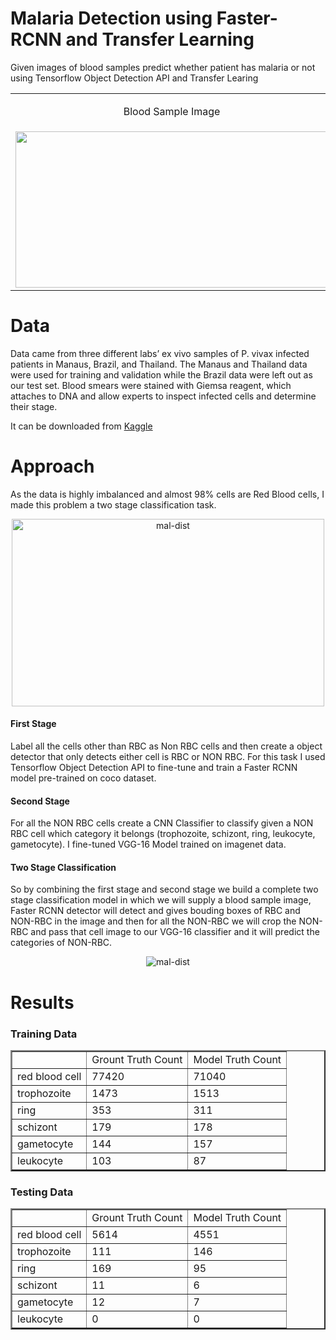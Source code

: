 # Malaria Detection using Faster-RCNN and Transfer Learning

Given images of blood samples predict whether patient has malaria or not using Tensorflow Object Detection API and Transfer Learing 
<br>
<table>
  <tr>
     <td><p align="center">Blood Sample Image </p> </td>
     <td><p align="center">After Detection Image</p> </td>
  </tr>
  <tr>
    <td><img src="https://i.ibb.co/tz4J6Gn/git-ori.jpg" width = "500" height = "250"/></td>
    <td> <img src="https://i.ibb.co/nf634g4/git-out.jpg" width = "500" height = "250"/></td>
  </tr>
 </table>

# Data
Data came from three different labs’ ex vivo samples of P. vivax infected patients in Manaus, Brazil, and Thailand. The Manaus and Thailand data were used for training and validation while the Brazil data were left out as our test set. Blood smears were stained with Giemsa reagent, which attaches to DNA and allow experts to inspect infected cells and determine their stage.

It can be downloaded from [Kaggle](https://www.kaggle.com/kmader/malaria-bounding-boxes)

# Approach
As the data is highly imbalanced and almost 98% cells are Red Blood cells, I made this problem a two stage classification task.
<p align="center"><img src="https://i.ibb.co/5jQsL1Y/git-dist.jpg" alt="mal-dist" border="0" height = 300 width =500></p>

#### First Stage
Label all the cells other than RBC as Non RBC cells and then create a object detector that only detects either cell is RBC or NON RBC. For this task I used Tensorflow Object Detection API to fine-tune and train a Faster RCNN model pre-trained on coco dataset.

#### Second Stage
For all the NON RBC cells create a CNN Classifier to classify given a NON RBC cell which category it belongs (trophozoite, schizont, ring, leukocyte, gametocyte). I fine-tuned VGG-16 Model trained on imagenet data.

#### Two Stage Classification
So by combining the first stage and second stage we build a complete two stage classification model in which we will supply a blood sample image, Faster RCNN detector will detect and gives bouding boxes of RBC and NON-RBC in the image and then for all the NON-RBC we will crop the NON-RBC and pass that cell image to our VGG-16 classifier and it will predict the categories of NON-RBC.

<p align="center"><img src="https://i.ibb.co/gZSy529/git-graph.jpg" alt="mal-dist" border="0" ></p>

# Results

### Training Data
<table border = 2px solid black align = center>
<tr>
<td></td>
<td>Grount Truth Count</td>
<td>Model Truth Count</td>
</tr>
<tr>
<td>red blood cell</td>
<td>77420</td>
<td>71040</td>
</tr>
<tr>
<td>trophozoite</td>
<td>1473</td>
<td>1513</td>
</tr>
<tr>
<td>ring</td>
<td>353</td>
<td>311</td>
</tr>
<tr>
<td>schizont</td>
<td>179</td>
<td>178</td>
</tr>
<tr>
<td>gametocyte</td>
<td>144</td>
<td>157</td>
</tr>
<tr>
<td>leukocyte</td>
<td>103</td>
<td>87</td>
</tr>
</table>

### Testing Data
<table border = 2px solid black align = center>
<tr>
<td></td>
<td>Grount Truth Count</td>
<td>Model Truth Count</td>
</tr>
<tr>
<td>red blood cell</td>
<td>5614</td>
<td>4551</td>
</tr>
<tr>
<td>trophozoite</td>
<td>111</td>
<td>146</td>
</tr>
<tr>
<td>ring</td>
<td>169</td>
<td>95</td>
</tr>
<tr>
<td>schizont</td>
<td>11</td>
<td>6</td>
</tr>
<tr>
<td>gametocyte</td>
<td>12</td>
<td>7</td>
</tr>
<tr>
<td>leukocyte</td>
<td>0</td>
<td>0</td>
</tr>
</table>
